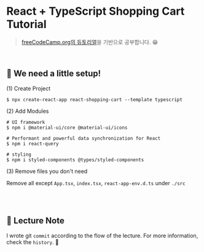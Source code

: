 # React + TypeScript Shopping Cart Tutorial

> [freeCodeCamp.org의 듀토리얼](https://www.youtube.com/watch?v=sfmL6bGbiN8)을 기반으로 공부합니다. 😁

<br />

## 🤖 We need a little setup!

(1) Create Project

```npm
$ npx create-react-app react-shopping-cart --template typescript
```

(2) Add Modules

```npm
# UI framework
$ npm i @material-ui/core @material-ui/icons

# Performant and powerful data synchronization for React
$ npm i react-query

# styling
$ npm i styled-components @types/styled-components
```

(3) Remove files you don't need

Remove all except `App.tsx`, `index.tsx`, `react-app-env.d.ts` under `./src`

<br />
<br />

## 📗 Lecture Note

I wrote git `commit` according to the flow of the lecture. For more information, check the `history`. 🧐
